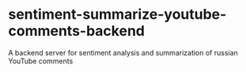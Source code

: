 # sentiment-summarize-youtube-comments-backend
A backend server for sentiment analysis and summarization of russian YouTube comments
